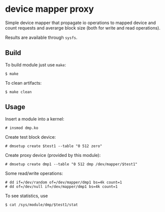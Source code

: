 # device mapper proxy

Simple device mapper that propagate io operations to mapped device and count requests and averarge block size (both for write and read operations).

Results are available through `sysfs`.

## Build

To build module just use `make`:

```console
$ make
```

To clean artifacts:

```console
$ make clean
```

## Usage

Insert a module into a kernel:

```console
# insmod dmp.ko
```

Create test block device:

```console
# dmsetup create $test1 --table "0 512 zero"
```

Create proxy device (provided by this module):

```console
# dmsetup create dmp1 --table "0 512 dmp /dev/mapper/$test1"
```

Some read/write operations: 

```console
# dd if=/dev/random of=/dev/mapper/dmp1 bs=4k count=1
# dd of=/dev/null if=/dev/mapper/dmp1 bs=4k count=1
```

To see statistics, use 

```console
$ cat /sys/module/dmp/$test1/stat
```

